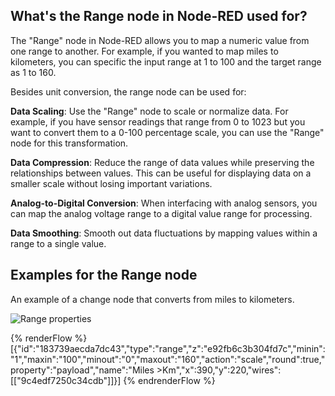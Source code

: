 ## What's the Range node in Node-RED used for?

The "Range" node in Node-RED allows you to map a numeric value from one range to another. For example, if you wanted to map miles to kilometers, you can specific the input range at 1 to 100 and the target range as 1 to 160.

Besides unit conversion, the range node can be used for:

**Data Scaling**: Use the "Range" node to scale or normalize data. For example, if you have sensor readings that range from 0 to 1023 but you want to convert them to a 0-100 percentage scale, you can use the "Range" node for this transformation.

**Data Compression**: Reduce the range of data values while preserving the relationships between values. This can be useful for displaying data on a smaller scale without losing important variations.

**Analog-to-Digital Conversion**: When interfacing with analog sensors, you can map the analog voltage range to a digital value range for processing.

**Data Smoothing**: Smooth out data fluctuations by mapping values within a range to a single value.


## Examples for the Range node

An example of a change node that converts from miles to kilometers.

![Range properties](./images/range-node2.png)

{% renderFlow %}
[{"id":"183739aecda7dc43","type":"range","z":"e92fb6c3b304fd7c","minin":"1","maxin":"100","minout":"0","maxout":"160","action":"scale","round":true,"property":"payload","name":"Miles >Km","x":390,"y":220,"wires":[["9c4edf7250c34cdb"]]}]
{% endrenderFlow %}